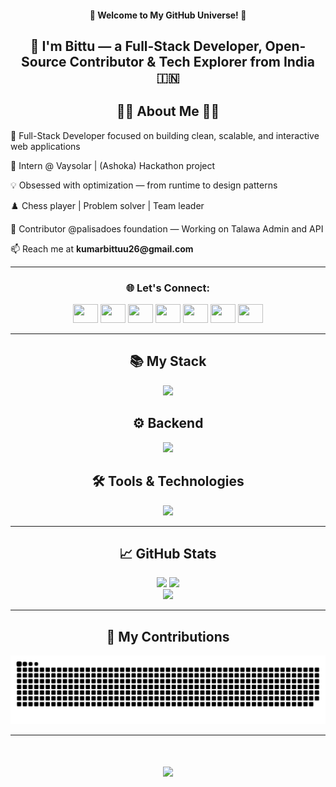 <!-- Profile Header -->
<h4 align="center">🚀 Welcome to My GitHub Universe! 🚀</h4>
<h2 align="center">👋 I'm Bittu — a Full-Stack Developer, Open-Source Contributor & Tech Explorer from India 🇮🇳</h2>

<!-- About Me Section -->
<h2 align="center">👨‍💻 About Me 👨‍💻</h2>
<!-- <img align="right" width="250" alt="Coding" src="https://github.com/Bittukr7479/Bittukr7479/assets/143955797/3ac3278b-8a5e-46f1-9f9e-c01e3ee3874a" /> -->
<p align="left">🌟 Full-Stack Developer focused on building clean, scalable, and interactive web applications</p>
<p align="left">🎯 Intern @ Vaysolar | (Ashoka) Hackathon project</p>
<p align="left">💡 Obsessed with optimization — from runtime to design patterns</p>
<p align="left">♟️ Chess player | Problem solver | Team leader</p>
<p align="left">🚀 Contributor @palisadoes foundation — Working on Talawa Admin and API</p>
<p align="left">📫 Reach me at <strong>kumarbittuu26@gmail.com</strong></p>

---

<!-- Social Links -->
<h3 align="center">🌐 Let's Connect:</h3>
<p align="center">
  <a href="https://twitter.com/bittuku51471147" target="_blank"><img src="https://raw.githubusercontent.com/rahuldkjain/github-profile-readme-generator/master/src/images/icons/Social/twitter.svg" height="30" width="40" /></a>
  <a href="https://www.linkedin.com/in/bittukr7479" target="_blank"><img src="https://raw.githubusercontent.com/rahuldkjain/github-profile-readme-generator/master/src/images/icons/Social/linked-in-alt.svg" height="30" width="40" /></a>
  <a href="https://stackoverflow.com/users/23372026/bittu-kumar" target="_blank"><img src="https://raw.githubusercontent.com/rahuldkjain/github-profile-readme-generator/master/src/images/icons/Social/stack-overflow.svg" height="30" width="40" /></a>
  <a href="https://fb.com/your-id" target="_blank"><img src="https://raw.githubusercontent.com/rahuldkjain/github-profile-readme-generator/master/src/images/icons/Social/facebook.svg" height="30" width="40" /></a>
  <a href="https://instagram.com/your-id" target="_blank"><img src="https://raw.githubusercontent.com/rahuldkjain/github-profile-readme-generator/master/src/images/icons/Social/instagram.svg" height="30" width="40" /></a>
  <a href="https://www.hackerearth.com/your-id" target="_blank"><img src="https://raw.githubusercontent.com/rahuldkjain/github-profile-readme-generator/master/src/images/icons/Social/hackerearth.svg" height="30" width="40" /></a>
  <a href="https://discord.gg/kumar_bittu" target="_blank"><img src="https://raw.githubusercontent.com/rahuldkjain/github-profile-readme-generator/master/src/images/icons/Social/discord.svg" height="30" width="40" /></a>
</p>

---

<!-- Tech Stack -->
<h2 align="center">📚 My Stack</h2>
<div align="center">
  <img src="https://skillicons.dev/icons?i=html,css,js,ts,react,redux,materialui,tailwind,bootstrap" />
</div>

<h2 align="center">⚙️ Backend</h2>
<div align="center">
  <img src="https://skillicons.dev/icons?i=nodejs,express,graphql,mongo,postgres,mysql,python,flask,django" />
</div>

<h2 align="center">🛠️ Tools & Technologies</h2>
<div align="center">
  <img src="https://skillicons.dev/icons?i=git,github,vscode,figma,postman" />
</div>

---

<!-- GitHub Stats -->
<h2 align="center">📈 GitHub Stats</h2>
<div align="center">
  <img width="390" src="https://github-readme-streak-stats-salesp07.vercel.app/?user=Bittukr7479&count_private=true&theme=react&border_radius=10" />
  <img width="390" src="https://github-readme-stats-salesp07.vercel.app/api?username=Bittukr7479&count_private=true&show_icons=true&theme=react&rank_icon=github&border_radius=10" />
  <br />
  <img width="325" src="https://github-readme-stats-salesp07.vercel.app/api/top-langs/?username=Bittukr7479&layout=compact&theme=react&border_radius=10&size_weight=0.5&count_weight=0.5&exclude_repo=github-readme-stats" />
</div>

---

<!-- Contribution Snake -->
<h2 align="center">🐍 My Contributions</h2>
<p align="center">
  <img src="https://raw.githubusercontent.com/Platane/snk/output/github-contribution-grid-snake.svg" alt="Snake animation of contributions" />
</p>

---

<!-- Goodbye Message -->
<h1 align="center">
  <img src="https://readme-typing-svg.herokuapp.com/?font=Pacifico&size=35&center=true&vCenter=true&width=600&height=70&duration=4000&lines=Thanks+for+visiting!+💖;Let's+Connect+and+Build+Together!+🚀;" />
</h1>
